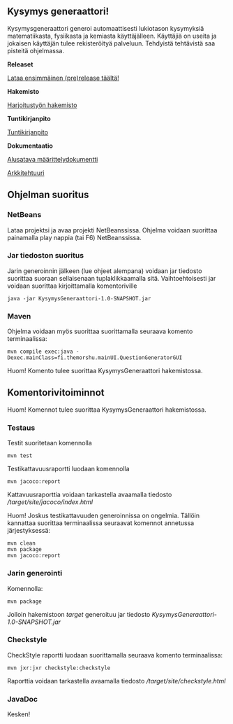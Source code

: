 ## Kysymys generaattori!

Kysymysgeneraattori generoi automaattisesti lukiotason kysymyksiä matematiikasta, fysiikasta ja kemiasta käyttäjälleen. Käyttäjiä on useita ja jokaisen käyttäjän tulee rekisteröityä palveluun. Tehdyistä tehtävistä saa pisteitä ohjelmassa.

**Releaset**

[Lataa ensimmäinen (pre)release täältä!](https://github.com/TheMorshu/otm-harjoitustyo/releases)

**Hakemisto**

[Harjoitustyön hakemisto](https://github.com/TheMorshu/otm-harjoitustyo/tree/master/KysymysGeneraattori)

**Tuntikirjanpito**

[Tuntikirjanpito](https://github.com/TheMorshu/otm-harjoitustyo/blob/master/dokumentaatio/tuntikirjanpito.md)

**Dokumentaatio**

[Alusatava määrittelydokumentti](https://github.com/TheMorshu/otm-harjoitustyo/tree/master/dokumentaatio/maarittelydokumentti.md)

[Arkkitehtuuri](https://github.com/TheMorshu/otm-harjoitustyo/tree/master/dokumentaatio/arkkitehtuuri.md)

## Ohjelman suoritus

### NetBeans

Lataa projektsi ja avaa projekti NetBeanssissa. Ohjelma voidaan suorittaa painamalla play nappia (tai F6) NetBeanssissa.

### Jar tiedoston suoritus

Jarin generoinnin jälkeen (lue ohjeet alempana) voidaan jar tiedosto suorittaa suoraan sellaisenaan tuplaklikkaamalla sitä. Vaihtoehtoisesti jar voidaan suorittaa kirjoittamalla komentoriville

```
java -jar KysymysGeneraattori-1.0-SNAPSHOT.jar
```


### Maven

Ohjelma voidaan myös suorittaa suorittamalla seuraava komento terminaalissa:
```
mvn compile exec:java -Dexec.mainClass=fi.themorshu.mainUI.QuestionGeneratorGUI
```
Huom! Komento tulee suorittaa KysymysGeneraattori hakemistossa.

## Komentorivitoiminnot

Huom! Komennot tulee suorittaa KysymysGeneraattori hakemistossa.

### Testaus

Testit suoritetaan komennolla

```
mvn test
```

Testikattavuusraportti luodaan komennolla

```
mvn jacoco:report
```

Kattavuusraporttia voidaan tarkastella avaamalla tiedosto _/target/site/jacoco/index.html_

Huom! Joskus testikattavuuden generoinnissa on ongelmia. Tällöin kannattaa suorittaa terminaalissa seuraavat komennot annetussa järjestyksessä:

```
mvn clean
mvn package
mvn jacoco:report
```


### Jarin generointi

Komennolla:

```
mvn package
```

Jolloin hakemistoon _target_ generoituu jar tiedosto _KysymysGeneraattori-1.0-SNAPSHOT.jar_



### Checkstyle

CheckStyle raportti luodaan suorittamalla seuraava komento terminaalissa:

```
mvn jxr:jxr checkstyle:checkstyle
```
Raporttia voidaan tarkastella avaamalla tiedosto _/target/site/checkstyle.html_


### JavaDoc

Kesken!




